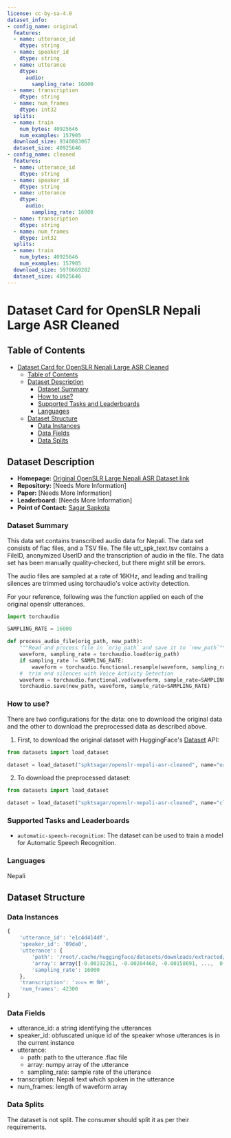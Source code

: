 ```yaml
---
license: cc-by-sa-4.0
dataset_info:
- config_name: original
  features:
  - name: utterance_id
    dtype: string
  - name: speaker_id
    dtype: string
  - name: utterance
    dtype:
      audio:
        sampling_rate: 16000
  - name: transcription
    dtype: string
  - name: num_frames
    dtype: int32
  splits:
  - name: train
    num_bytes: 40925646
    num_examples: 157905
  download_size: 9340083067
  dataset_size: 40925646
- config_name: cleaned
  features:
  - name: utterance_id
    dtype: string
  - name: speaker_id
    dtype: string
  - name: utterance
    dtype:
      audio:
        sampling_rate: 16000
  - name: transcription
    dtype: string
  - name: num_frames
    dtype: int32
  splits:
  - name: train
    num_bytes: 40925646
    num_examples: 157905
  download_size: 5978669282
  dataset_size: 40925646
---
```


# Dataset Card for OpenSLR Nepali Large ASR Cleaned

## Table of Contents
- [Dataset Card for OpenSLR Nepali Large ASR Cleaned](#dataset-card-for-openslr-nepali-large-asr-cleaned)
  - [Table of Contents](#table-of-contents)
  - [Dataset Description](#dataset-description)
    - [Dataset Summary](#dataset-summary)
    - [How to use?](#how-to-use)
    - [Supported Tasks and Leaderboards](#supported-tasks-and-leaderboards)
    - [Languages](#languages)
  - [Dataset Structure](#dataset-structure)
    - [Data Instances](#data-instances)
    - [Data Fields](#data-fields)
    - [Data Splits](#data-splits)
  

## Dataset Description

- **Homepage:** [Original OpenSLR Large Nepali ASR Dataset link](https://www.openslr.org/54/)
- **Repository:** [Needs More Information]
- **Paper:** [Needs More Information]
- **Leaderboard:** [Needs More Information]
- **Point of Contact:** [Sagar Sapkota](mailto:spkt.sagar@gmail.com)

### Dataset Summary

This data set contains transcribed audio data for Nepali. The data set consists of flac files, and a TSV file. The file utt_spk_text.tsv contains a FileID, anonymized UserID and the transcription of audio in the file.
The data set has been manually quality-checked, but there might still be errors.

The audio files are sampled at a rate of 16KHz, and leading and trailing silences are trimmed using torchaudio's voice activity detection.

For your reference, following was the function applied on each of the original openslr utterances.
```python
import torchaudio

SAMPLING_RATE = 16000

def process_audio_file(orig_path, new_path):
    """Read and process file in `orig_path` and save it to `new_path`"""
    waveform, sampling_rate = torchaudio.load(orig_path)
    if sampling_rate != SAMPLING_RATE:
        waveform = torchaudio.functional.resample(waveform, sampling_rate, SAMPLING_RATE)
    #  trim end silences with Voice Activity Detection
    waveform = torchaudio.functional.vad(waveform, sample_rate=SAMPLING_RATE)
    torchaudio.save(new_path, waveform, sample_rate=SAMPLING_RATE)
```

### How to use?

There are two configurations for the data: one to download the original data and the other to download the preprocessed data as described above.
1. First, to download the original dataset with HuggingFace's [Dataset](https://huggingface.co/docs/datasets/) API:
```python
from datasets import load_dataset

dataset = load_dataset("spktsagar/openslr-nepali-asr-cleaned", name="original", split='train')
```

2. To download the preprocessed dataset:
```python
from datasets import load_dataset

dataset = load_dataset("spktsagar/openslr-nepali-asr-cleaned", name="cleaned", split='train')
```

### Supported Tasks and Leaderboards

- `automatic-speech-recognition`: The dataset can be used to train a model for Automatic Speech Recognition. 

### Languages

Nepali

## Dataset Structure

### Data Instances

```js
{
    'utterance_id': 'e1c4d414df',
    'speaker_id': '09da0',
    'utterance': {
        'path': '/root/.cache/huggingface/datasets/downloads/extracted/e3cf9a618900289ecfd4a65356633d7438317f71c500cbed122960ab908e1e8a/cleaned/asr_nepali/data/e1/e1c4d414df.flac',
        'array': array([-0.00192261, -0.00204468, -0.00158691, ...,  0.00323486, 0.00256348,  0.00262451], dtype=float32),
        'sampling_rate': 16000
    },
    'transcription': '२००५ मा बिते',
    'num_frames': 42300
}
```

### Data Fields

- utterance_id: a string identifying the utterances
- speaker_id: obfuscated unique id of the speaker whose utterances is in the current instance
- utterance:
    - path: path to the utterance .flac file
    - array: numpy array of the utterance
    - sampling_rate: sample rate of the utterance
- transcription: Nepali text which spoken in the utterance
- num_frames: length of waveform array

### Data Splits

The dataset is not split. The consumer should split it as per their requirements.